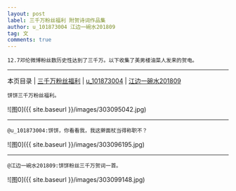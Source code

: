 ```yaml
---
layout: post
label: 三千万粉丝福利 附贺诗词作品集
author: u_101873004 江边一碗水201809
tag: 文
comments: true
---
```

    
    12.7邓伦微博粉丝数历史性达到了三千万。以下收集了美男楼油菜人发来的贺电。
    
---
本页目录 \| [三千万粉丝福利](#dxjjc) \| [u_101873004](#dxjja) \| [江边一碗水201809](#dxjjb)


<a class="anchor" name="dxjjc"></a>

    饼饼三千万粉丝福利。

![图0]({{ site.baseurl }}/images/303095042.jpg)

---

<a class="anchor" name="dxjja"></a>
    
    @u_101873004:饼饼，你看看我，我这擀面杖当得称职不？
    
![图0]({{ site.baseurl }}/images/303096195.jpg)

---

<a class="anchor" name="dxjjb"></a>

    @江边一碗水201809:饼饼粉丝三千万贺词一首。

![图0]({{ site.baseurl }}/images/303099148.jpg)




